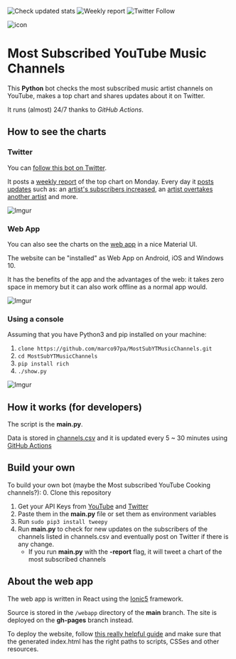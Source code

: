 ![Check updated stats](https://github.com/marco97pa/MostSubYTMusicChannels/workflows/Check%20updated%20stats/badge.svg)
![Weekly report](https://github.com/marco97pa/MostSubYTMusicChannels/workflows/Weekly%20report/badge.svg) ![Twitter Follow](https://img.shields.io/twitter/follow/mostSubYTMusic?style=social)

![icon](https://pbs.twimg.com/profile_images/1321082040842887168/ndA1-fPV_200x200.jpg)

# Most Subscribed YouTube Music Channels

This **Python** bot checks the most subscribed music artist channels on YouTube, makes a top chart and shares updates about it on Twitter. 

It runs (almost) 24/7 thanks to *GitHub Actions*.


## How to see the charts

### Twitter

You can [follow this bot on Twitter](https://twitter.com/mostSubYTMusic?s=09).

It posts a [weekly report](https://github.com/marco97pa/MostSubYTMusicChannels/blob/master/.github/workflows/report.yml) of the top chart on Monday. Every day it [posts updates](https://github.com/marco97pa/MostSubYTMusicChannels/blob/master/.github/workflows/main.yml) such as: an [artist's subscribers increased](https://twitter.com/mostSubYTMusic/status/1340295837105217539), an [artist overtakes another artist](https://twitter.com/mostSubYTMusic/status/1339601270781308930?s=20) and more.

![Imgur](https://imgur.com/kuWkTOq.jpg)

### Web App

You can also see the charts on the [web app](https://marco97pa.github.io/MostSubYTMusicChannels/) in a nice Material UI.

The website can be "installed" as Web App on Android, iOS and Windows 10.

It has the benefits of the app and the advantages of the web: it takes zero space in memory but it can also work offline as a normal app would.

![Imgur](https://imgur.com/vKQvMhM.jpg)

### Using a console

Assuming that you have Python3 and pip installed on your machine:
1. `clone https://github.com/marco97pa/MostSubYTMusicChannels.git`
2. `cd MostSubYTMusicChannels`
3. `pip install rich`
4. `./show.py` 

![Imgur](https://imgur.com/8w0X2oc.jpg)

## How it works (for developers)

The script is the **main.py**.

Data is stored in [channels.csv](https://github.com/marco97pa/MostSubYTMusicChannels/blob/master/channels.csv) and it is updated every 5 ~ 30 minutes using [GitHub Actions](https://github.com/marco97pa/MostSubYTMusicChannels/blob/master/.github/workflows/)


## Build your own
To build your own bot (maybe the Most subscribed YouTube Cooking channels?):
0. Clone this repository
1. Get your API Keys from [YouTube](https://developers.google.com/youtube/v3/getting-started) and [Twitter](https://developer.twitter.com/en/docs)
2. Paste them in the **main.py** file or set them as environment variables
3. Run `sudo pip3 install tweepy`
4. Run **main.py** to check for new updates on the subscribers of the channels listed in channels.csv and eventually post on Twitter if there is any change.
   - If you run **main.py** with the **-report** flag, it will tweet a chart of the most subscribed channels

## About the web app
The web app is written in React using the [Ionic5](https://ionicframework.com/) framework.

Source is stored in the `/webapp` directory of the **main** branch.
The site is deployed on the **gh-pages** branch instead.

To deploy the website, follow [this really helpful guide](https://github.com/gitname/react-gh-pages) and make sure that the generated index.html has the right paths to scripts, CSSes and other resources.
